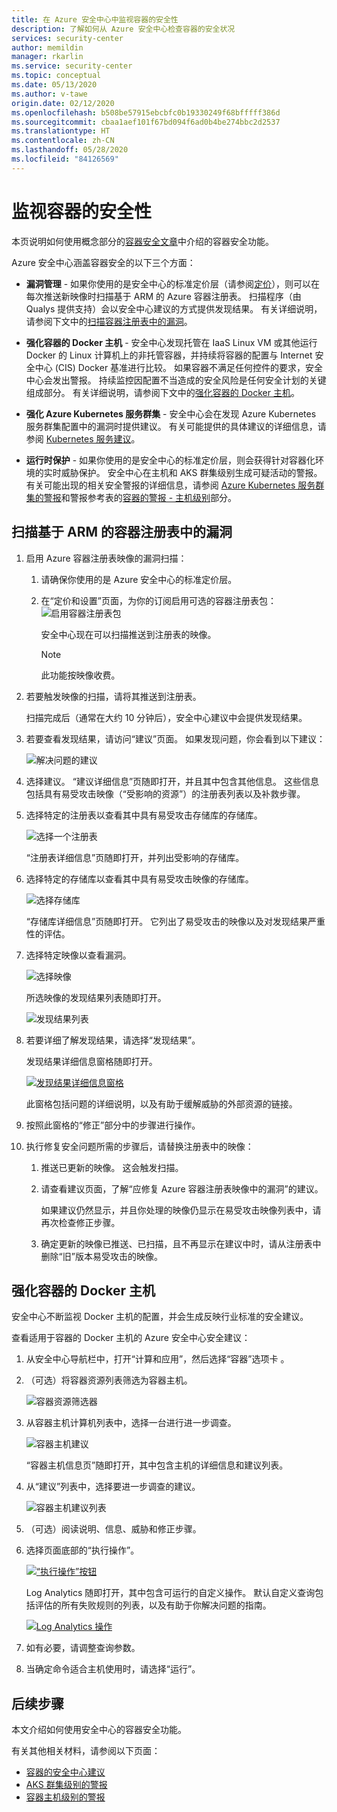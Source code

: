 ```yaml
---
title: 在 Azure 安全中心中监视容器的安全性
description: 了解如何从 Azure 安全中心检查容器的安全状况
services: security-center
author: memildin
manager: rkarlin
ms.service: security-center
ms.topic: conceptual
ms.date: 05/13/2020
ms.author: v-tawe
origin.date: 02/12/2020
ms.openlocfilehash: b508be57915ebcbfc0b19330249f68bfffff386d
ms.sourcegitcommit: cbaa1aef101f67bd094f6ad0b4be274bbc2d2537
ms.translationtype: HT
ms.contentlocale: zh-CN
ms.lasthandoff: 05/28/2020
ms.locfileid: "84126569"
---
```

# <a name="monitoring-the-security-of-your-containers"></a>监视容器的安全性

本页说明如何使用概念部分的[容器安全文章](container-security.md)中介绍的容器安全功能。

Azure 安全中心涵盖容器安全的以下三个方面：

- **漏洞管理** - 如果你使用的是安全中心的标准定价层（请参阅[定价](/security-center/security-center-pricing)），则可以在每次推送新映像时扫描基于 ARM 的 Azure 容器注册表。 扫描程序（由 Qualys 提供支持）会以安全中心建议的方式提供发现结果。
    有关详细说明，请参阅下文中的[扫描容器注册表中的漏洞](#scanning-your-arm-based-container-registries-for-vulnerabilities)。

- **强化容器的 Docker 主机** - 安全中心发现托管在 IaaS Linux VM 或其他运行 Docker 的 Linux 计算机上的非托管容器，并持续将容器的配置与 Internet 安全中心 (CIS) Docker 基准进行比较。 如果容器不满足任何控件的要求，安全中心会发出警报。 持续监控因配置不当造成的安全风险是任何安全计划的关键组成部分。 
    有关详细说明，请参阅下文中的[强化容器的 Docker 主机](#hardening-your-containers-docker-hosts)。

- **强化 Azure Kubernetes 服务群集** - 安全中心会在发现 Azure Kubernetes 服务群集配置中的漏洞时提供建议。 有关可能提供的具体建议的详细信息，请参阅 [Kubernetes 服务建议](recommendations-reference.md#recs-containers)。

- **运行时保护** - 如果你使用的是安全中心的标准定价层，则会获得针对容器化环境的实时威胁保护。 安全中心在主机和 AKS 群集级别生成可疑活动的警报。 有关可能出现的相关安全警报的详细信息，请参阅 [Azure Kubernetes 服务群集的警报](alerts-reference.md#alerts-akscluster)和警报参考表的[容器的警报 - 主机级别](alerts-reference.md#alerts-containerhost)部分。

## <a name="scanning-your-arm-based-container-registries-for-vulnerabilities"></a>扫描基于 ARM 的容器注册表中的漏洞 

1. 启用 Azure 容器注册表映像的漏洞扫描：

    1. 请确保你使用的是 Azure 安全中心的标准定价层。

    1. 在“定价和设置”页面，为你的订阅启用可选的容器注册表包：![启用容器注册表包](media/monitor-container-security/enabling-container-registries-bundle.png)

        安全中心现在可以扫描推送到注册表的映像。 

        >[!NOTE]
        >此功能按映像收费。


1. 若要触发映像的扫描，请将其推送到注册表。 

    扫描完成后（通常在大约 10 分钟后），安全中心建议中会提供发现结果。
    

1. 若要查看发现结果，请访问“建议”页面。 如果发现问题，你会看到以下建议：

    ![解决问题的建议 ](media/monitor-container-security/acr-finding.png)


1. 选择建议。 
    “建议详细信息”页随即打开，并且其中包含其他信息。 这些信息包括具有易受攻击映像（“受影响的资源”）的注册表列表以及补救步骤。 

1. 选择特定的注册表以查看其中具有易受攻击存储库的存储库。

    ![选择一个注册表](media/monitor-container-security/acr-finding-select-registry.png)

    “注册表详细信息”页随即打开，并列出受影响的存储库。

1. 选择特定的存储库以查看其中具有易受攻击映像的存储库。

    ![选择存储库](media/monitor-container-security/acr-finding-select-repository.png)

    “存储库详细信息”页随即打开。 它列出了易受攻击的映像以及对发现结果严重性的评估。

1. 选择特定映像以查看漏洞。

    ![选择映像](media/monitor-container-security/acr-finding-select-image.png)

    所选映像的发现结果列表随即打开。

    ![发现结果列表](media/monitor-container-security/acr-findings.png)

1. 若要详细了解发现结果，请选择“发现结果”。 

    发现结果详细信息窗格随即打开。

    [![发现结果详细信息窗格](media/monitor-container-security/acr-finding-details-pane.png)](media/monitor-container-security/acr-finding-details-pane.png#lightbox)

    此窗格包括问题的详细说明，以及有助于缓解威胁的外部资源的链接。

1. 按照此窗格的“修正”部分中的步骤进行操作。

1. 执行修复安全问题所需的步骤后，请替换注册表中的映像：

    1. 推送已更新的映像。 这会触发扫描。 
    
    1. 请查看建议页面，了解“应修复 Azure 容器注册表映像中的漏洞”的建议。 
    
        如果建议仍然显示，并且你处理的映像仍显示在易受攻击映像列表中，请再次检查修正步骤。

    1. 确定更新的映像已推送、已扫描，且不再显示在建议中时，请从注册表中删除“旧”版本易受攻击的映像。


## <a name="hardening-your-containers-docker-hosts"></a>强化容器的 Docker 主机

安全中心不断监视 Docker 主机的配置，并会生成反映行业标准的安全建议。

查看适用于容器的 Docker 主机的 Azure 安全中心安全建议：

1. 从安全中心导航栏中，打开“计算和应用”，然后选择“容器”选项卡 。

1. （可选）将容器资源列表筛选为容器主机。

    ![容器资源筛选器](media/monitor-container-security/container-resources-filter.png)

1. 从容器主机计算机列表中，选择一台进行进一步调查。

    ![容器主机建议](media/monitor-container-security/container-resources-filtered-to-hosts.png)

    “容器主机信息页”随即打开，其中包含主机的详细信息和建议列表。

1. 从“建议”列表中，选择要进一步调查的建议。

    ![容器主机建议列表](media/monitor-container-security/container-host-rec.png)

1. （可选）阅读说明、信息、威胁和修正步骤。 

1. 选择页面底部的“执行操作”。

    [![“执行操作”按钮](media/monitor-container-security/host-security-take-action-button.png)](media/monitor-container-security/host-security-take-action.png#lightbox)

    Log Analytics 随即打开，其中包含可运行的自定义操作。 默认自定义查询包括评估的所有失败规则的列表，以及有助于你解决问题的指南。

    [![Log Analytics 操作](media/monitor-container-security/log-analytics-for-action-small.png)](media/monitor-container-security/log-analytics-for-action.png#lightbox)

1. 如有必要，请调整查询参数。

1. 当确定命令适合主机使用时，请选择“运行”。



## <a name="next-steps"></a>后续步骤

本文介绍如何使用安全中心的容器安全功能。 

有关其他相关材料，请参阅以下页面： 

- [容器的安全中心建议](recommendations-reference.md#recs-containers)
- [AKS 群集级别的警报](alerts-reference.md#alerts-akscluster)
- [容器主机级别的警报](alerts-reference.md#alerts-containerhost)
